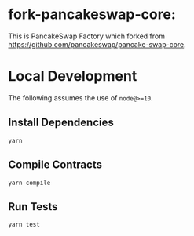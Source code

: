 # fork-pancakeswap-core:

This is PancakeSwap Factory which forked from https://github.com/pancakeswap/pancake-swap-core.

# Local Development

The following assumes the use of `node@>=10`.

## Install Dependencies

`yarn`

## Compile Contracts

`yarn compile`

## Run Tests

`yarn test`
